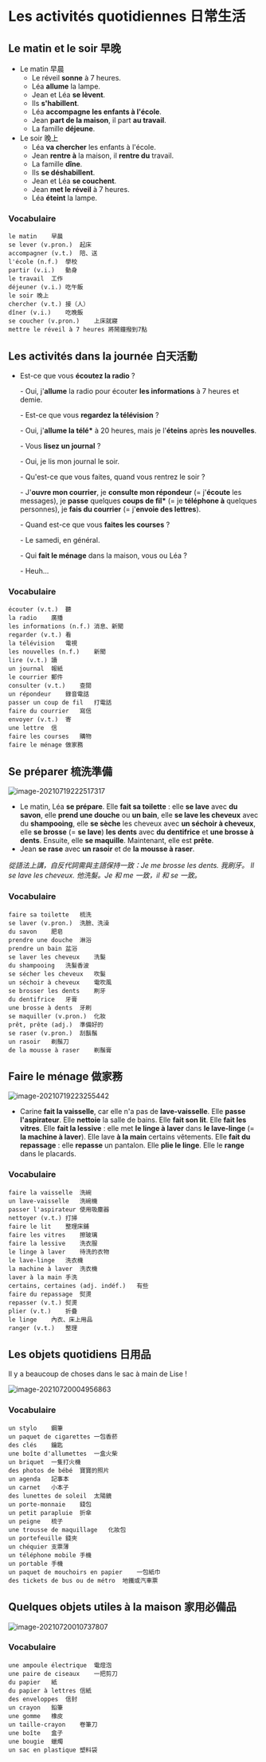 # Les activités quotidiennes 日常生活

## Le matin et le soir 早晚

* Le matin 早晨
    * Le réveil **sonne** à 7 heures.
    * Léa **allume** la lampe.
    * Jean et Léa **se lèvent**.
    * Ils **s'habillent**.
    * Léa **accompagne les enfants à l'école**.
    * Jean **part de la maison**, il part **au travail**.
    * La famille **déjeune**.
* Le soir 晚上
    * Léa **va chercher** les enfants à l'école.
    * Jean **rentre à** la maison, il **rentre du** travail.
    * La famille **dîne**.
    * Ils **se déshabillent**.
    * Jean et Léa **se couchent**.
    * Jean **met le réveil** à 7 heures.
    * Léa **éteint** la lampe.

### Vocabulaire

```
le matin	早晨
se lever (v.pron.)	起床
accompagner (v.t.)	陪、送
l'école (n.f.)	學校
partir (v.i.)	動身
le travail	工作
déjeuner (v.i.)	吃午飯
le soir	晚上
chercher (v.t.)	接（人）
dîner (v.i.)	吃晚飯
se coucher (v.pron.)	上床就寢
mettre le réveil à 7 heures	將鬧鐘撥到7點
```

## Les activités dans la journée 白天活動

* Est-ce que vous **écoutez la radio** ?

    \- Oui, j'**allume** la radio pour écouter **les informations** à 7 heures et demie.

    \- Est-ce que vous **regardez la télévision** ?

    \- Oui, j'**allume la télé\*** à 20 heures, mais je l'**éteins** après **les nouvelles**.

    \- Vous **lisez un journal** ?

    \- Oui, je lis mon journal le soir.

    \- Qu'est-ce que vous faites, quand vous rentrez le soir ?

    \- J'**ouvre mon courrier**, je **consulte mon répondeur** (= j'**écoute** les messages), je **passe** quelques **coups de fil\*** (= je **téléphone à** quelques personnes), je **fais du courrier** (= j'**envoie des lettres**).

    \- Quand est-ce que vous **faites les courses** ?

    \- Le samedi, en général.

    \- Qui **fait le ménage** dans la maison, vous ou Léa ?

    \- Heuh...

### Vocabulaire

```
écouter (v.t.)	聽
la radio	廣播
les informations (n.f.)	消息、新聞
regarder (v.t.)	看
la télévision	電視
les nouvelles (n.f.)	新聞
lire (v.t.)	讀
un journal	報紙
le courrier	郵件
consulter (v.t.)	查閱
un répondeur	錄音電話
passer un coup de fil	打電話
faire du courrier	寫信
envoyer (v.t.)	寄
une lettre	信
faire les courses	購物
faire le ménage	做家務
```

## Se préparer 梳洗準備

![image-20210719222517317](../images/image-20210719222517317.png)

* Le matin, Léa **se prépare**. Elle **fait sa toilette** : elle **se lave** avec **du savon**, elle **prend une douche** ou **un bain**, elle **se lave les cheveux** avec du **shampooing**, elle **se sèche** les cheveux avec **un séchoir à cheveux**, elle **se brosse** (= **se lave**) **les dents** avec **du dentifrice** et **une brosse à dents**. Ensuite, elle **se maquille**. Maintenant, elle est **prête**.
* Jean **se rase** avec **un rasoir** et de **la mousse à raser**.

*從語法上講，自反代詞需與主語保持一致：Je me brosse les dents. 我刷牙。 Il se lave les cheveux. 他洗髮。Je 和 me 一致，il 和 se 一致。*

### Vocabulaire

```
faire sa toilette	梳洗
se laver (v.pron.)	洗臉、洗澡
du savon	肥皂
prendre une douche	淋浴
prendre un bain	盆浴
se laver les cheveux	洗髮
du shampooing	洗髮香波
se sécher les cheveux	吹髮
un séchoir à cheveux	電吹風
se brosser les dents	刷牙
du dentifrice	牙膏
une brosse à dents	牙刷
se maquiller (v.pron.)	化妝
prêt, prête (adj.)	準備好的
se raser (v.pron.)	刮鬍鬚
un rasoir	剃鬚刀
de la mousse à raser	剃鬚膏
```

## Faire le ménage 做家務

![image-20210719223255442](../images/image-20210719223255442.png)

* Carine **fait la vaisselle**, car elle n'a pas de **lave-vaisselle**. Elle **passe l'aspirateur**. Elle **nettoie** la salle de bains. Elle **fait son lit**. Elle **fait les vitres**. Elle **fait la lessive** : elle met **le linge à laver** dans **le lave-linge** (= **la machine à laver**). Elle lave **à la main** certains vêtements. Elle **fait du repassage** : elle **repasse** un pantalon. Elle **plie le linge**. Elle le **range** dans le placards.

### Vocabulaire

```
faire la vaisselle	洗碗
un lave-vaisselle	洗碗機
passer l'aspirateur	使用吸塵器
nettoyer (v.t.)	打掃
faire le lit	整理床鋪
faire les vitres	擦玻璃
faire la lessive	洗衣服
le linge à laver	待洗的衣物
le lave-linge	洗衣機
la machine à laver	洗衣機
laver à la main	手洗
certains, certaines (adj. indéf.)	有些
faire du repassage	熨燙
repasser (v.t.)	熨燙
plier (v.t.)	折疊
le linge	內衣、床上用品
ranger (v.t.)	整理
```

## Les objets quotidiens 日用品

Il y a beaucoup de choses dans le sac à main de Lise !

![image-20210720004956863](../images/image-20210720004956863.png)

### Vocabulaire

```
un stylo	鋼筆
un paquet de cigarettes	一包香菸
des clés	鑰匙
une boîte d'allumettes	一盒火柴
un briquet	一隻打火機
des photos de bébé	寶寶的照片
un agenda	記事本
un carnet	小本子
des lunettes de soleil	太陽鏡
un porte-monnaie	錢包
un petit parapluie	折傘
un peigne	梳子
une trousse de maquillage	化妝包
un portefeuille	錢夾
un chéquier	支票薄
un téléphone mobile	手機
un portable	手機
un paquet de mouchoirs en papier	一包紙巾
des tickets de bus ou de métro	地鐵或汽車票
```

## Quelques objets utiles à la maison 家用必備品

![image-20210720010737807](../images/image-20210720010737807.png)

### Vocabulaire

```
une ampoule électrique	電燈泡
une paire de ciseaux	一把剪刀
du papier	紙
du papier à lettres	信紙
des enveloppes	信封
un crayon	鉛筆
une gomme	橡皮
un taille-crayon	卷筆刀
une boîte	盒子
une bougie	蠟燭
un sac en plastique	塑料袋
```

